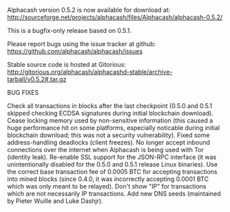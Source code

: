 Alphacash version 0.5.2 is now available for download at:
http://sourceforge.net/projects/alphacash/files/Alphacash/alphacash-0.5.2/

This is a bugfix-only release based on 0.5.1.

Please report bugs using the issue tracker at github:
https://github.com/alphacash/alphacash/issues

Stable source code is hosted at Gitorious:
http://gitorious.org/alphacash/alphacashd-stable/archive-tarball/v0.5.2#.tar.gz

BUG FIXES

Check all transactions in blocks after the last checkpoint (0.5.0 and 0.5.1 skipped checking ECDSA signatures during initial blockchain download).
Cease locking memory used by non-sensitive information (this caused a huge performance hit on some platforms, especially noticable during initial blockchain download; this was
not a security vulnerability).
Fixed some address-handling deadlocks (client freezes).
No longer accept inbound connections over the internet when Alphacash is being used with Tor (identity leak).
Re-enable SSL support for the JSON-RPC interface (it was unintentionally disabled for the 0.5.0 and 0.5.1 release Linux binaries).
Use the correct base transaction fee of 0.0005 BTC for accepting transactions into mined blocks (since 0.4.0, it was incorrectly accepting 0.0001 BTC which was only meant to be relayed).
Don't show "IP" for transactions which are not necessarily IP transactions.
Add new DNS seeds (maintained by Pieter Wuille and Luke Dashjr).
